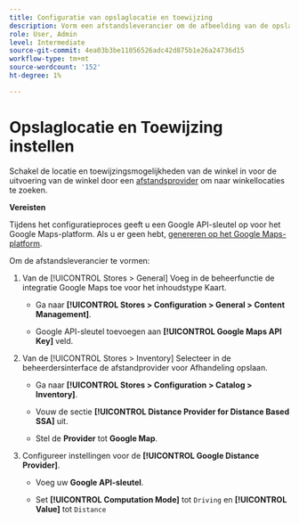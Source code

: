 ```yaml
---
title: Configuratie van opslaglocatie en toewijzing
description: Vorm een afstandsleverancier om de afbeelding van de opslagplaats in storefront UI te steunen.
role: User, Admin
level: Intermediate
source-git-commit: 4ea03b3be11056526adc42d875b1e26a24736d15
workflow-type: tm+mt
source-wordcount: '152'
ht-degree: 1%

---
```



# Opslaglocatie en Toewijzing instellen

Schakel de locatie en toewijzingsmogelijkheden van de winkel in voor de uitvoering van de winkel door een [afstandsprovider](https://docs.magento.com/user-guide/catalog/inventory-configure-distance-priority.html) om naar winkellocaties te zoeken.

**Vereisten**

Tijdens het configuratieproces geeft u een Google API-sleutel op voor het Google Maps-platform. Als u er geen hebt, [genereren op het Google Maps-platform](https://docs.magento.com/user-guide/catalog/inventory-configure-distance-priority.html#configure-google-maps).

Om de afstandsleverancier te vormen:

1. Van de [!UICONTROL Stores > General] Voeg in de beheerfunctie de integratie Google Maps toe voor het inhoudstype Kaart.

   - Ga naar **[!UICONTROL Stores > Configuration  > General > Content Management]**.

   - Google API-sleutel toevoegen aan **[!UICONTROL Google Maps API Key]** veld.

1. Van de [!UICONTROL Stores > Inventory] Selecteer in de beheerdersinterface de afstandprovider voor Afhandeling opslaan.

   - Ga naar **[!UICONTROL Stores > Configuration > Catalog > Inventory]**.

   - Vouw de sectie **[!UICONTROL Distance Provider for Distance Based SSA]** uit.

   - Stel de **Provider** tot **Google Map**.

1. Configureer instellingen voor de **[!UICONTROL Google Distance Provider]**.

   - Voeg uw **Google API-sleutel**.

   - Set **[!UICONTROL Computation Mode]** tot `Driving` en **[!UICONTROL Value]** tot `Distance`

